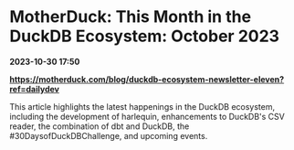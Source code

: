# MotherDuck: This Month in the DuckDB Ecosystem: October 2023

**2023-10-30 17:50**

**https://motherduck.com/blog/duckdb-ecosystem-newsletter-eleven?ref=dailydev**

This article highlights the latest happenings in the DuckDB ecosystem, including the development of harlequin, enhancements to DuckDB's CSV reader, the combination of dbt and DuckDB, the #30DaysofDuckDBChallenge, and upcoming events.